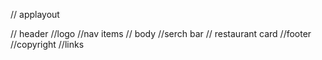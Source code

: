 // applayout

// header
//logo
//nav items
// body
//serch bar
// restaurant card
//footer
//copyright
//links
